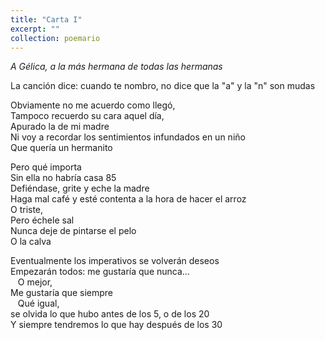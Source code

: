 ```yaml
---
title: "Carta I"
excerpt: ""
collection: poemario
---
```



_A Gélica, a la más hermana de todas las hermanas_
<p>La canción dice: cuando te nombro, no dice que la "a" y la "n" son mudas
</p>
<p>Obviamente no me acuerdo como llegó,<br>
Tampoco recuerdo su cara aquel día,<br>
Apurado la de mi madre<br>
Ni voy a recordar los sentimientos infundados en un niño<br>
Que quería un hermanito<br>
</p>  
<p>
Pero qué importa<br>
Sin ella no habría casa 85<br>
Defiéndase, grite y eche la madre<br>
Haga mal café y esté contenta a la hora de hacer el arroz<br>
O triste,<br>
Pero échele sal<br>
Nunca deje de pintarse el pelo<br>
O la calva<br>
</p>  
<p>Eventualmente los imperativos se volverán deseos<br>
Empezarán todos: me gustaría que nunca...<br>
&nbsp;&nbsp;&nbsp;O mejor,<br>
Me gustaría que siempre<br>
&nbsp;&nbsp;&nbsp;Qué igual,<br>
se olvida lo que hubo antes de los 5, o de los 20<br>
Y siempre tendremos lo que hay después de los 30<br>
</p>
